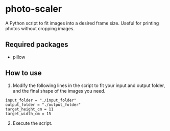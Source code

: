 # photo-scaler
A Python script to fit images into a desired frame size. Useful for printing photos without cropping images.

## Required packages
* pillow

## How to use
1. Modify the following lines in the script to fit your input and output folder, and the final shape of the images you need.

```
input_folder = "./input_folder"
output_folder = "./output_folder"
target_height_cm = 11
target_width_cm = 15
```
 2. Execute the script.
